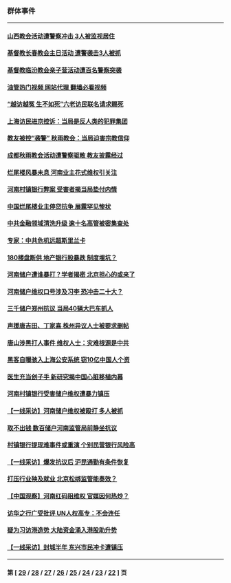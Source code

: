 ### 群体事件
---
#### [山西教会活动遭警察冲击 3人被监视居住](../../pages/ncid279/n13808966.md?08250045) 
#### [基督教长春教会主日活动 遭警袭击3人被抓](../../pages/ncid279/n13806935.md?08250045) 
#### [基督教临汾教会亲子营活动遭百名警察突袭](../../pages/ncid279/n13806527.md?08250045) 
#### [油管热门视频 网站代理 翻墙必看视频](http://209.222.30.114:81/youtube.html?08250045)
#### [“越访越冤 生不如死”六老访民联名请求赐死](../../pages/ncid279/n13805907.md?08250045) 
#### [上海访民进京控诉：当局是反人类的犯罪集团](../../pages/ncid279/n13803858.md?08250045) 
#### [教友被控“袭警” 秋雨教会：当局迫害宗教信仰](../../pages/ncid279/n13803563.md?08250045) 
#### [成都秋雨教会活动遭警察驱散 教友披露经过](../../pages/ncid279/n13802541.md?08250045) 
#### [烂尾楼风暴未息 河南业主花式维权引关注](../../pages/ncid279/n13794519.md?08250045) 
#### [河南村镇银行弊案 受害者揭当局垫付内情](../../pages/ncid279/n13791990.md?08250045) 
#### [中国烂尾楼业主停贷抗争 展露罕见惨状](../../pages/ncid279/n13787794.md?08250045) 
#### [中共金融领域清洗升级 逾十名高管被密集查处](../../pages/ncid279/n13782694.md?08250045) 
#### [专家：中共危机远超斯里兰卡](../../pages/ncid279/n13782248.md?08250045) 
#### [180楼盘断供 地产银行股暴跌 制度埋坑？](../../pages/ncid279/n13780778.md?08250045) 
#### [河南储户遭谁暴打？学者揭密 北京担心的或来了](../../pages/ncid279/n13779407.md?08250045) 
#### [河南储户维权口号涉及习李 恐冲击二十大？](../../pages/ncid279/n13778148.md?08250045) 
#### [三千储户郑州抗议 当局40辆大巴车抓人](../../pages/ncid279/n13777593.md?08250045) 
#### [声援唐吉田、丁家喜 株州异议人士被要求删帖](../../pages/ncid279/n13775534.md?08250045) 
#### [唐山涉黑打人事件 维权人士：灾难根源是中共](../../pages/ncid279/n13773534.md?08250045) 
#### [黑客自曝骇入上海公安系统 窃10亿中国人个资](../../pages/ncid279/n13773395.md?08250045) 
#### [医生充当刽子手 新研究揭中国心脏移植内幕](../../pages/ncid279/n13772291.md?08250045) 
#### [河南村镇银行受害储户维权遭暴力镇压](../../pages/ncid279/n13770841.md?08250045) 
#### [【一线采访】河南储户维权被殴打 多人被抓](../../pages/ncid279/n13768629.md?08250045) 
#### [取不出钱 数百储户河南监管局前静坐抗议](../../pages/ncid279/n13767198.md?08250045) 
#### [村镇银行提现难事件或重演 个别民营银行风险高](../../pages/ncid279/n13764495.md?08250045) 
#### [【一线采访】爆发抗议后 沪昆通勤有条件恢复](../../pages/ncid279/n13763504.md?08250045) 
#### [打压行业殃及就业 北京松绑监管能奏效？](../../pages/ncid279/n13761130.md?08250045) 
#### [【中国观察】河南红码阻维权 官媒因何热炒？](../../pages/ncid279/n13760146.md?08250045) 
#### [访华之行广受批评 UN人权高专：不会连任](../../pages/ncid279/n13758655.md?08250045) 
#### [疑为习访港造势 大陆资金涌入港股助升势](../../pages/ncid279/n13756127.md?08250045) 
#### [【一线采访】封城半年 东兴市民冲卡遭镇压](../../pages/ncid279/n13754277.md?08250045) 

---
#### 第 [ [29](./29.md?08250045) / [28](./28.md?08250045) / [27](./27.md?08250045) / [26](./26.md?08250045) / [25](./25.md?08250045) / [24](./24.md?08250045) / [23](./23.md?08250045) / [22](./22.md?08250045) ] 页
